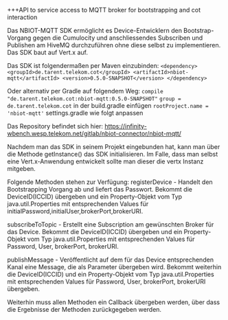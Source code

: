+++API to service access to MQTT broker for bootstrapping and cot interaction 

Das NBIOT-MQTT SDK ermöglicht es Device-Entwicklern den Bootstrap-Vorgang gegen die Cumulocity 
und anschliessendes Subscriben und Publishen am HiveMQ durchzuführen ohne diese selbst zu implementieren. 
Das SDK baut auf Vert.x auf.

Das SDK ist folgendermaßen per Maven einzubinden:
`<dependency>
     <groupId>de.tarent.telekom.cot</groupId>
      <artifactId>nbiot-mqtt</artifactId>
      <version>0.5.0-SNAPSHOT</version>
 </dependency>`
 
Oder alternativ per Gradle auf folgendem Weg:
`compile "de.tarent.telekom.cot:nbiot-mqtt:0.5.0-SNAPSHOT"`
`group = de.tarent.telekom.cot` in der build.gradle einfügen
`rootProject.name = 'nbiot-mqtt'` settings.gradle wie folgt anpassen

Das Repository befindet sich hier:
https://infinity-wbench.wesp.telekom.net/gitlab/nbiot-connector/nbiot-mqtt/


Nachdem man das SDK in seinem Projekt eingebunden hat, kann man über die Methode getInstance() das SDK initialisieren.
Im Falle, dass man selbst eine Vert.x-Anwendung entwickelt sollte man dieser die vertx Instanz mitgeben.

Folgende Methoden stehen zur Verfügung:
registerDevice - Handelt den Bootstrapping Vorgang ab und liefert das Passwort. Bekommt die DeviceID(ICCID) übergeben 
und ein Property-Objekt vom Typ java.util.Properties mit entsprechenden Values für initialPassword,initialUser,brokerPort,brokerURI.

subscribeToTopic - Erstellt eine Subscription am gewünschten Broker für das Device. Bekommt die DeviceID(ICCID) übergeben 
und ein Property-Objekt vom Typ java.util.Properties mit entsprechenden Values für Password, User, brokerPort, brokerURI.

publishMessage - Veröffentlicht auf dem für das Device entsprechenden Kanal eine Message, die als Parameter übergeben wird. 
Bekommt weiterhin die DeviceID(ICCID) und ein Property-Objekt vom Typ java.util.Properties mit entsprechenden Values für Password, User, brokerPort, 
brokerURI übergeben.

Weiterhin muss allen Methoden ein Callback übergeben werden, über dass die Ergebnisse der Methoden zurückgegeben werden.

